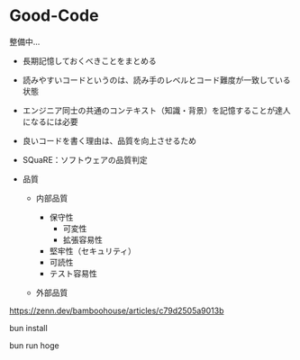 # Good-Code

整備中...

- 長期記憶しておくべきことをまとめる
- 読みやすいコードというのは、読み手のレベルとコード難度が一致している状態
- エンジニア同士の共通のコンテキスト（知識・背景）を記憶することが達人になるには必要
- 良いコードを書く理由は、品質を向上させるため
- SQuaRE：ソフトウェアの品質判定
- 品質

  - 内部品質

    - 保守性
      - 可変性
      - 拡張容易性
    - 堅牢性（セキュリティ）
    - 可読性
    - テスト容易性

  - 外部品質

https://zenn.dev/bamboohouse/articles/c79d2505a9013b

bun install

bun run hoge
